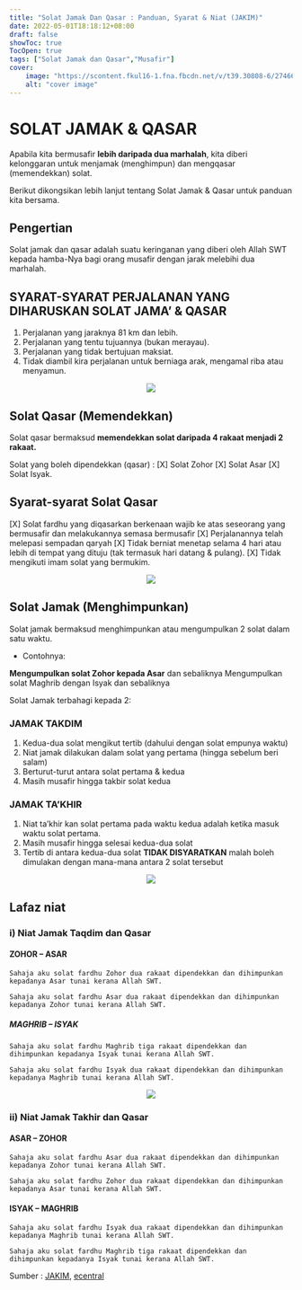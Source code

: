 ```yaml
---
title: "Solat Jamak Dan Qasar : Panduan, Syarat & Niat (JAKIM)"
date: 2022-05-01T18:18:12+08:00
draft: false
showToc: true
TocOpen: true
tags: ["Solat Jamak dan Qasar","Musafir"]
cover:
    image: "https://scontent.fkul16-1.fna.fbcdn.net/v/t39.30808-6/274664182_329236862580624_5139771163282523408_n.jpg?_nc_cat=104&ccb=1-5&_nc_sid=8bfeb9&_nc_ohc=0Qt_J9HZSJkAX_muIE5&_nc_ht=scontent.fkul16-1.fna&oh=00_AT_yfMRK-EkK1ZSG152bGNz5t4t0ecbSgZegnEuRpTf11g&oe=6272BFDA" # image path/url
    alt: "cover image" 
---
```


# SOLAT JAMAK & QASAR

Apabila kita bermusafir **lebih daripada dua marhalah**, kita diberi kelonggaran untuk menjamak (menghimpun) dan mengqasar (memendekkan) solat.

Berikut dikongsikan lebih lanjut tentang Solat Jamak & Qasar untuk panduan kita bersama.

## Pengertian

Solat jamak dan qasar adalah suatu keringanan yang diberi oleh Allah SWT kepada hamba-Nya bagi orang musafir dengan jarak melebihi dua marhalah.

## SYARAT-SYARAT PERJALANAN YANG DIHARUSKAN SOLAT JAMA’ & QASAR

1. Perjalanan yang jaraknya 81 km dan lebih.
2. Perjalanan yang tentu tujuannya (bukan merayau).
3. Perjalanan yang tidak bertujuan maksiat.
4. Tidak diambil kira perjalanan untuk berniaga arak, mengamal riba atau menyamun.

<p align="center">
  <img src="https://ecentral.my/wp-content/uploads/2022/04/SOLAT-JAMAK-QASAR-1-1024x1024.jpg" />
</p>

## Solat Qasar (Memendekkan)

Solat qasar bermaksud **memendekkan solat daripada 4 rakaat menjadi 2 rakaat.**

Solat yang boleh dipendekkan (qasar) :
    [X] Solat Zohor
    [X] Solat Asar
    [X] Solat Isyak.

## Syarat-syarat Solat Qasar

[X] Solat fardhu yang diqasarkan berkenaan wajib ke atas seseorang yang bermusafir dan melakukannya semasa bermusafir
[X] Perjalanannya telah melepasi sempadan qaryah
[X] Tidak berniat menetap selama 4 hari atau lebih di tempat yang dituju (tak termasuk hari datang & pulang).
[X] Tidak mengikuti imam solat yang bermukim.

<p align="center">
  <img src="https://ecentral.my/wp-content/uploads/2022/04/SOLAT-JAMAK-QASAR-2-1024x1024.jpg" />
</p>

## Solat Jamak (Menghimpunkan)

Solat jamak bermaksud menghimpunkan atau mengumpulkan 2 solat dalam satu waktu.

- Contohnya:

**Mengumpulkan solat Zohor kepada Asar** dan sebaliknya
Mengumpulkan solat Maghrib dengan Isyak dan sebaliknya

Solat Jamak terbahagi kepada 2:

### JAMAK TAKDIM

1. Kedua-dua solat mengikut tertib (dahului dengan solat empunya waktu)
2. Niat jamak dilakukan dalam solat yang pertama (hingga sebelum beri salam)
3. Berturut-turut antara solat pertama & kedua
4. Masih musafir hingga takbir solat kedua

### JAMAK TA’KHIR

1. Niat ta’khir kan solat pertama pada waktu kedua adalah ketika masuk waktu solat pertama.
2. Masih musafir hingga selesai kedua-dua solat
3. Tertib di antara kedua-dua solat **TIDAK DISYARATKAN** malah boleh dimulakan dengan mana-mana antara 2 solat tersebut

<p align="center">
  <img src="https://ecentral.my/wp-content/uploads/2022/04/SOLAT-JAMAK-QASAR-3-1024x1024.jpg" />
</p>

## Lafaz niat

### i) Niat Jamak Taqdim dan Qasar

#### ZOHOR – ASAR

```Sahaja aku solat fardhu Zohor dua rakaat dipendekkan dan dihimpunkan kepadanya Asar tunai kerana Allah SWT.```

```Sahaja aku solat fardhu Asar dua rakaat dipendekkan dan dihimpunkan kepadanya Zohor tunai kerana Allah SWT.```

##### MAGHRIB – ISYAK

```Sahaja aku solat fardhu Maghrib tiga rakaat dipendekkan dan dihimpunkan kepadanya Isyak tunai kerana Allah SWT.```

```Sahaja aku solat fardhu Isyak dua rakaat dipendekkan dan dihimpunkan kepadanya Maghrib tunai kerana Allah SWT.```

<p align="center">
  <img src="https://ecentral.my/wp-content/uploads/2022/04/NIAT-SOLAT-JAMAK-QASAR-1024x1024.jpg" />
</p>

### ii) Niat Jamak Takhir dan Qasar

#### ASAR – ZOHOR

```Sahaja aku solat fardhu Asar dua rakaat dipendekkan dan dihimpunkan kepadanya Zohor tunai kerana Allah SWT.```

```Sahaja aku solat fardhu Zohor dua rakaat dipendekkan dan dihimpunkan kepadanya Asar tunai kerana Allah SWT.```

#### ISYAK – MAGHRIB

```Sahaja aku solat fardhu Isyak dua rakaat dipendekkan dan dihimpunkan kepadanya Maghrib tunai kerana Allah SWT.```

```Sahaja aku solat fardhu Maghrib tiga rakaat dipendekkan dan dihimpunkan kepadanya Isyak tunai kerana Allah SWT.```

Sumber : [JAKIM](https://www.facebook.com/MyJAKIMmalaysia/posts/329475279223449), [ecentral](https://ecentral.my/solat-jamak-dan-qasar/)
